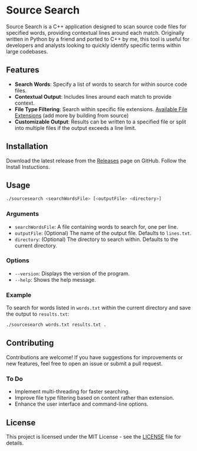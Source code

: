 # Source Search

Source Search is a C++ application designed to scan source code files for specified words, providing contextual lines around each match. Originally written in Python by a friend and ported to C++ by me, this tool is useful for developers and analysts looking to quickly identify specific terms within large codebases.

## Features

- **Search Words**: Specify a list of words to search for within source code files.
- **Contextual Output**: Includes lines around each match to provide context.
- **File Type Filtering**: Search within specific file extensions. [Available File Extensions](https://github.com/DanielLMcGuire/Source-Scanner/blob/main/src/extensions.hpp) (add more by building from source)
- **Customizable Output**: Results can be written to a specified file or split into multiple files if the output exceeds a line limit.

## Installation

Download the latest release from the [Releases](https://github.com/DanielLMcGuire/Source-Scanner/releases) page on GitHub. Follow the Install Instuctions.

## Usage

```bash
./sourcesearch <searchWordsFile> [<outputFile> <directory>]
```

### Arguments

- `searchWordsFile`: A file containing words to search for, one per line.
- `outputFile`: (Optional) The name of the output file. Defaults to `lines.txt`.
- `directory`: (Optional) The directory to search within. Defaults to the current directory.

### Options

- `--version`: Displays the version of the program.
- `--help`: Shows the help message.

### Example

To search for words listed in `words.txt` within the current directory and save the output to `results.txt`:

```bash
./sourcesearch words.txt results.txt .
```

## Contributing

Contributions are welcome! If you have suggestions for improvements or new features, feel free to open an issue or submit a pull request.

### To Do

- Implement multi-threading for faster searching.
- Improve file type filtering based on content rather than extension.
- Enhance the user interface and command-line options.

## License

This project is licensed under the MIT License - see the [LICENSE](LICENSE) file for details.
